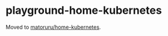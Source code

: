 # playground-home-kubernetes

Moved to [matoruru/home-kubernetes](https://github.com/matoruru/home-kubernetes/commit/7c1e432ed8f312bf37a247b9442804ece3d7ab72).